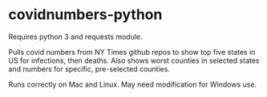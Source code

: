 # covidnumbers-python
Requires python 3 and requests module.

Pulls covid numbers from NY Times github repos
to show top five states in US for infections, then deaths.
Also shows worst counties in selected states and numbers
for specific, pre-selected counties.

Runs correctly on Mac and Linux.
May need modification for Windows use.
